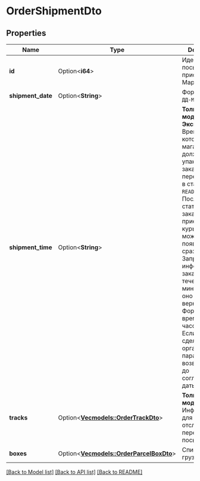 # OrderShipmentDto

## Properties

Name | Type | Description | Notes
------------ | ------------- | ------------- | -------------
**id** | Option<**i64**> | Идентификатор посылки, присвоенный Маркетом. | [optional]
**shipment_date** | Option<**String**> | Формат даты: `ДД-ММ-ГГГГ`.  | [optional]
**shipment_time** | Option<**String**> | **Только для модели Экспресс**  Время, к которому магазин должен упаковать заказ и перевести его в статус `READY_TO_SHIP`. После смены статуса за заказом приедет курьер.  Поле может появиться не сразу. Запрашивайте информацию о заказе в течении 5–10 минут, пока оно не вернется.  Формат времени: 24-часовой, `ЧЧ:ММ`.  Если заказ сделан организацией, параметр не возвращается до согласования даты доставки.  | [optional]
**tracks** | Option<[**Vec<models::OrderTrackDto>**](OrderTrackDTO.md)> | **Только для модели DBS**  Информация для отслеживания перемещений посылки.  | [optional]
**boxes** | Option<[**Vec<models::OrderParcelBoxDto>**](OrderParcelBoxDTO.md)> | Список грузовых мест. | [optional]

[[Back to Model list]](../README.md#documentation-for-models) [[Back to API list]](../README.md#documentation-for-api-endpoints) [[Back to README]](../README.md)


